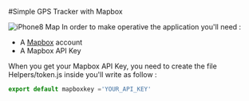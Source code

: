 #Simple GPS Tracker with Mapbox

![iPhone8 Map](https://raw.githubusercontent.com/Tonioverzeworld/simple-gps-tracker-react-native-mapbox/master/docs/react_native_mapbox_tracker001.png "Mapbox Tracker")
In order to make operative the application you'll need :
* A [Mapbox](https://www.mapbox.com) account
* A Mapbox API Key

When you get your Mapbox API Key, you need to create the file Helpers/token.js
inside you'll write as follow :
```javascript
export default mapboxkey ='YOUR_API_KEY'
```
